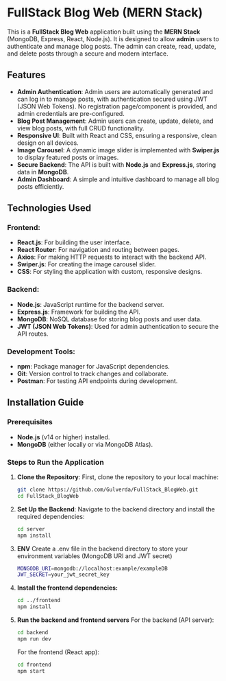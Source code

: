# FullStack Blog Web (MERN Stack)

This is a **FullStack Blog Web** application built using the **MERN Stack** (MongoDB, Express, React, Node.js). It is designed to allow **admin** users to authenticate and manage blog posts. The admin can create, read, update, and delete posts through a secure and modern interface.

## Features

- **Admin Authentication**: Admin users are automatically generated and can log in to manage posts, with authentication secured using JWT (JSON Web Tokens). No registration page/component is provided, and admin credentials are pre-configured.
- **Blog Post Management**: Admin users can create, update, delete, and view blog posts, with full CRUD functionality.
- **Responsive UI**: Built with React and CSS, ensuring a responsive, clean design on all devices.
- **Image Carousel**: A dynamic image slider is implemented with **Swiper.js** to display featured posts or images.
- **Secure Backend**: The API is built with **Node.js** and **Express.js**, storing data in **MongoDB**.
- **Admin Dashboard**: A simple and intuitive dashboard to manage all blog posts efficiently.

## Technologies Used

### Frontend:
- **React.js**: For building the user interface.
- **React Router**: For navigation and routing between pages.
- **Axios**: For making HTTP requests to interact with the backend API.
- **Swiper.js**: For creating the image carousel slider.
- **CSS**: For styling the application with custom, responsive designs.

### Backend:
- **Node.js**: JavaScript runtime for the backend server.
- **Express.js**: Framework for building the API.
- **MongoDB**: NoSQL database for storing blog posts and user data.
- **JWT (JSON Web Tokens)**: Used for admin authentication to secure the API routes.

### Development Tools:
- **npm**: Package manager for JavaScript dependencies.
- **Git**: Version control to track changes and collaborate.
- **Postman**: For testing API endpoints during development.

## Installation Guide

### Prerequisites
- **Node.js** (v14 or higher) installed.
- **MongoDB** (either locally or via MongoDB Atlas).

### Steps to Run the Application

1. **Clone the Repository**:
   First, clone the repository to your local machine:

   ```bash
   git clone https://github.com/Gulverda/FullStack_BlogWeb.git
   cd FullStack_BlogWeb

2. **Set Up the Backend**:
   Navigate to the backend directory and install the required dependencies:

   ```bash
   cd server
   npm install

3. **ENV**
   Create a .env file in the backend directory to store your environment variables (MongoDB URI and JWT secret)
   ```bash
   MONGODB_URI=mongodb://localhost:example/exampleDB
   JWT_SECRET=your_jwt_secret_key


3. **Install the frontend dependencies:**
   ```bash
   cd ../frontend
   npm install

4. **Run the backend and frontend servers**
   For the backend (API server):
   ```bash
   cd backend
   npm run dev
   ```
   For the frontend (React app):
   ```bash
   cd frontend
   npm start

